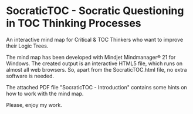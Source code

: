 # SocraticTOC - Socratic Questioning in TOC Thinking Processes

An interactive mind map for Critical & TOC Thinkers who want to improve their Logic Trees.

The mind map has been developed with Mindjet Mindmanager® 21 for Windows. The created output is an interactive HTML5 file, which runs on almost all web browsers. So, apart from the SocraticTOC.html file, no extra software is needed.

The attached PDF file "SocraticTOC - Introduction" contains some hints on how to work with the mind map.

Please, enjoy my work.
